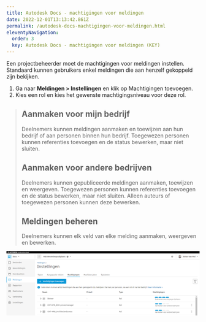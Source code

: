 ```yaml
---
title: Autodesk Docs - machtigingen voor meldingen
date: 2022-12-01T13:13:42.861Z
permalink: /autodesk-docs-machtigingen-voor-meldingen.html
eleventyNavigation:
  order: 3
  key: Autodesk Docs - machtigingen voor meldingen (KEY)
---
```

E﻿en projectbeheerder moet de machtigingen voor meldingen instellen.
S﻿tandaard kunnen gebruikers enkel meldingen die aan henzelf gekoppeld zijn bekijken.

1. G﻿a naar **Meldingen > Instellingen** en klik op Machtigingen toevoegen.
2. K﻿ies een rol en kies het gewenste machtigingsniveau voor deze rol.

> ## Aanmaken voor mijn bedrijf
>
> Deelnemers kunnen meldingen aanmaken en toewijzen aan hun bedrijf of aan personen binnen hun bedrijf. Toegewezen personen kunnen referenties toevoegen en de status bewerken, maar niet sluiten.
>
> ## Aanmaken voor andere bedrijven
>
> Deelnemers kunnen gepubliceerde meldingen aanmaken, toewijzen en weergeven. Toegewezen personen kunnen referenties toevoegen en de status bewerken, maar niet sluiten. Alleen auteurs of toegewezen personen
> kunnen deze bewerken.
>
> ## Meldingen beheren
>
> D﻿eelnemers kunnen elk veld van elke melding aanmaken, weergeven en bewerken.

![Meldingen - Machtigingen](/static/img/meldingen-machtigingen.png "Meldingen - Machtigingen")